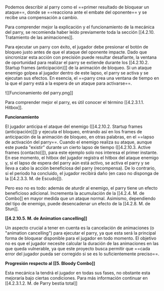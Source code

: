 
Podemos describir al parry como el ==primer resultado de bloquear un ataque==, donde se ==reacciona ante el embate del oponente== y se recibe una compensación a cambio.

Para comprender mejor la explicación y el funcionamiento de la mecánica del parry, se recomienda haber leído previamente toda la sección [[4.2.10. Tratamiento de las animaciones]].

Para ejecutar un parry con éxito, el jugador debe presionar el botón de bloqueo justo antes de que el ataque del oponente impacte. Dado que sincronizar esta acción con precisión puede resultar desafiante, la ventana de oportunidad para realizar el parry se extiende durante los [[4.2.10.2. Startup frames (anticipación)]] de la animación de bloqueo. Si un ataque enemigo golpea al jugador dentro de este lapso, el parry se activa y se ejecutan sus efectos. En esencia, el ==parry crea una ventana de tiempo en la que el parry está a la espera de un ataque para activarse==.

![[Funcionamiento del parry.png]]


Para comprender mejor el parry, es útil conocer el término [[4.2.3.1.1. Hitbox]].

**Funcionamiento**

El jugador anticipa el ataque del enemigo ([[4.2.10.2. Startup frames (anticipación)]]) y ejecuta el bloqueo, entrando así en los frames de anticipación de la animación de bloqueo, en otras palabras, en el ==lapso de activación del parry==. Cuando el enemigo realiza su ataque, aunque este pueda "existir" durante un cierto lapso de tiempo ([[4.2.10.3. Active frames (contacto)]]), para este ejemplo solo nos interesa el primer instante. En ese momento, el hitbox del jugador registra el hitbox del ataque enemigo y, si el lapso de espera del parry aún está activo, se activa el parry y se lleva a cabo la acción beneficiosa del parry (recompensa). De lo contrario, si el periodo ha concluido, el jugador recibirá daño (en caso no disponga de la [[4.2.3.3. M. de Escudo]]).

Pero eso no es todo: además de aturdir al enemigo, el parry tiene un efecto beneficioso adicional. Incrementa la acumulación de la [[4.2.4. M. de Combo]] en mayor medida que un ataque normal. Asimismo, dependiendo del tipo de enemigo, puede desencadenar un efecto de la [[4.2.8. M. de Stun]].

**[[4.2.10.5. M. de Animation cancelling]]**

Un aspecto crucial a tener en cuenta es la cancelación de animaciones (o "animation cancelling") para ejecutar el parry, ya que esta será la principal forma de bloquear disponible para el jugador en todo momento. El objetivo no es que el jugador necesite calcular la duración de las animaciones en las que queda vulnerable, ya que este proyecto busca permitir que ==cada error del jugador pueda ser corregido si se es lo suficientemente preciso==.

**Progresión respecto al [[5. Bloody Combo]]**

Esta mecánica la tendrá el jugador en todas sus fases, no obstante esta mejoraría bajo ciertas condiciones. Para más información continuar en [[4.2.3.1.2. M. de Parry bestia total]]